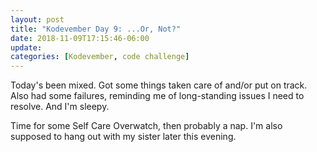 ```yaml
---
layout: post
title: "Kodevember Day 9: ...Or, Not?"
date: 2018-11-09T17:15:46-06:00
update: 
categories: [Kodevember, code challenge]
---
```


Today's been mixed. Got some things taken care of and/or put on track. Also had some failures, reminding me of long-standing issues I need to resolve. And I'm sleepy.

Time for some Self Care Overwatch, then probably a nap. I'm also supposed to hang out with my sister later this evening.